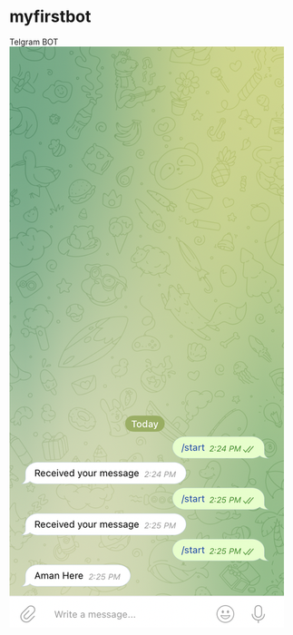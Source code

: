 # myfirstbot
Telgram BOT
![](https://github.com/amananku26/myfirstbot/blob/master/assets/Screenshot%202022-09-10%20at%202.45.58%20PM.png)
